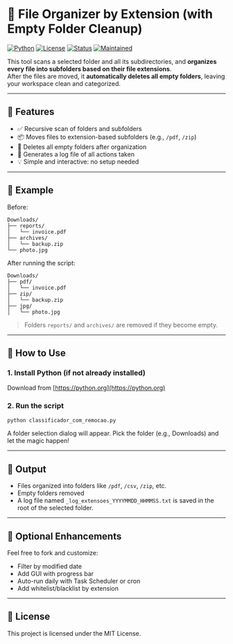 # 🔎 File Organizer by Extension (with Empty Folder Cleanup)

[![Python](https://img.shields.io/badge/Python-3.10+-blue?logo=python)](https://www.python.org/)
[![License](https://img.shields.io/badge/license-MIT-green)](LICENSE)
[![Status](https://img.shields.io/badge/status-Stable-brightgreen)]()
[![Maintained](https://img.shields.io/badge/maintained-yes-blue)]()

This tool scans a selected folder and all its subdirectories, and **organizes every file into subfolders based on their file extensions**.  
After the files are moved, it **automatically deletes all empty folders**, leaving your workspace clean and categorized.

---

## 🧠 Features

- ✅ Recursive scan of folders and subfolders
- 📦 Moves files to extension-based subfolders (e.g., `/pdf`, `/zip`)
- 🧹 Deletes all empty folders after organization
- 📝 Generates a log file of all actions taken
- 💡 Simple and interactive: no setup needed

---

## 📁 Example

Before:

```
Downloads/
├── reports/
│   └── invoice.pdf
├── archives/
│   └── backup.zip
└── photo.jpg
```

After running the script:

```
Downloads/
├── pdf/
│   └── invoice.pdf
├── zip/
│   └── backup.zip
├── jpg/
│   └── photo.jpg
```

> Folders `reports/` and `archives/` are removed if they become empty.

---

## 🚀 How to Use

### 1. Install Python (if not already installed)

Download from [https://python.org](https://python.org)

### 2. Run the script

```bash
python classificador_com_remocao.py
```

A folder selection dialog will appear. Pick the folder (e.g., Downloads) and let the magic happen!

---

## 📄 Output

- Files organized into folders like `/pdf`, `/csv`, `/zip`, etc.
- Empty folders removed
- A log file named `_log_extensoes_YYYYMMDD_HHMMSS.txt` is saved in the root of the selected folder.

---

## 🧩 Optional Enhancements

Feel free to fork and customize:

- Filter by modified date
- Add GUI with progress bar
- Auto-run daily with Task Scheduler or cron
- Add whitelist/blacklist by extension

---

## 📜 License

This project is licensed under the MIT License.
